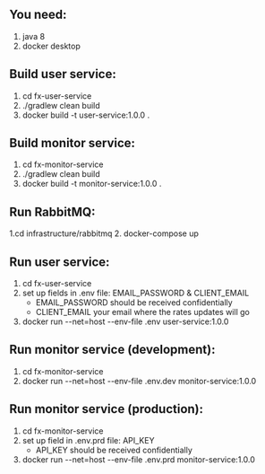 You need:
---------
1. java 8
2. docker desktop

Build user service:
-------------------
1. cd fx-user-service
2. ./gradlew clean build
3. docker build -t user-service:1.0.0 .

Build monitor service:
----------------------
1. cd fx-monitor-service
2. ./gradlew clean build
3. docker build -t monitor-service:1.0.0 .

Run RabbitMQ:
-------------
1.cd infrastructure/rabbitmq
2. docker-compose up

Run user service:
-----------------
1. cd fx-user-service
2. set up fields in .env file: EMAIL_PASSWORD & CLIENT_EMAIL
    - EMAIL_PASSWORD should be received confidentially
    - CLIENT_EMAIL your email where the rates updates will go
3. docker run --net=host --env-file .env user-service:1.0.0

Run monitor service (development):
--------------------
1. cd fx-monitor-service
2. docker run --net=host --env-file .env.dev monitor-service:1.0.0

Run monitor service (production):
--------------------
1. cd fx-monitor-service
2. set up field in .env.prd file: API_KEY
    - API_KEY should be received confidentially
3. docker run --net=host --env-file .env.prd monitor-service:1.0.0